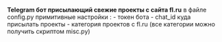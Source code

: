 **Telegram бот присылающий свежие проекты с сайта fl.ru**
    в файле config.py примитивные настройки :
        - токен бота
        - chat_id куда присылать проекты
        - категория проектов с fl.ru (все категории можно получить скриптом misc.py)